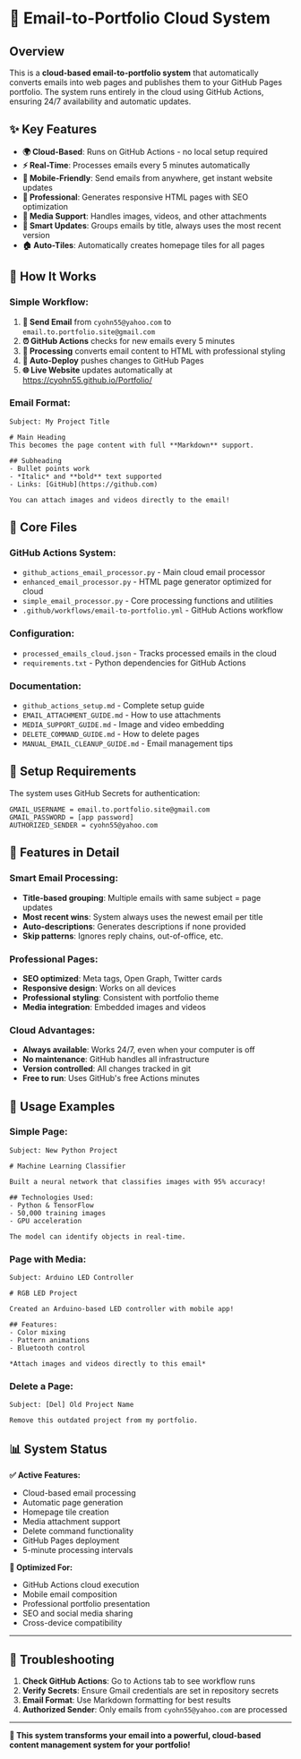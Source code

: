 # 🚀 Email-to-Portfolio Cloud System

## Overview

This is a **cloud-based email-to-portfolio system** that automatically converts emails into web pages and publishes them to your GitHub Pages portfolio. The system runs entirely in the cloud using GitHub Actions, ensuring 24/7 availability and automatic updates.

## ✨ Key Features

- **🌍 Cloud-Based**: Runs on GitHub Actions - no local setup required
- **⚡ Real-Time**: Processes emails every 5 minutes automatically  
- **📱 Mobile-Friendly**: Send emails from anywhere, get instant website updates
- **🎨 Professional**: Generates responsive HTML pages with SEO optimization
- **📎 Media Support**: Handles images, videos, and other attachments
- **🔄 Smart Updates**: Groups emails by title, always uses the most recent version
- **🏠 Auto-Tiles**: Automatically creates homepage tiles for all pages

## 🔧 How It Works

### Simple Workflow:
1. **📧 Send Email** from `cyohn55@yahoo.com` to `email.to.portfolio.site@gmail.com`
2. **⏰ GitHub Actions** checks for new emails every 5 minutes
3. **🤖 Processing** converts email content to HTML with professional styling
4. **🚀 Auto-Deploy** pushes changes to GitHub Pages
5. **🌐 Live Website** updates automatically at https://cyohn55.github.io/Portfolio/

### Email Format:
```
Subject: My Project Title

# Main Heading
This becomes the page content with full **Markdown** support.

## Subheading
- Bullet points work
- *Italic* and **bold** text supported
- Links: [GitHub](https://github.com)

You can attach images and videos directly to the email!
```

## 📁 Core Files

### GitHub Actions System:
- `github_actions_email_processor.py` - Main cloud email processor
- `enhanced_email_processor.py` - HTML page generator optimized for cloud
- `simple_email_processor.py` - Core processing functions and utilities
- `.github/workflows/email-to-portfolio.yml` - GitHub Actions workflow

### Configuration:
- `processed_emails_cloud.json` - Tracks processed emails in the cloud
- `requirements.txt` - Python dependencies for GitHub Actions

### Documentation:
- `github_actions_setup.md` - Complete setup guide
- `EMAIL_ATTACHMENT_GUIDE.md` - How to use attachments
- `MEDIA_SUPPORT_GUIDE.md` - Image and video embedding
- `DELETE_COMMAND_GUIDE.md` - How to delete pages
- `MANUAL_EMAIL_CLEANUP_GUIDE.md` - Email management tips

## 🔐 Setup Requirements

The system uses GitHub Secrets for authentication:

```
GMAIL_USERNAME = email.to.portfolio.site@gmail.com
GMAIL_PASSWORD = [app password]
AUTHORIZED_SENDER = cyohn55@yahoo.com
```

## 🎯 Features in Detail

### Smart Email Processing:
- **Title-based grouping**: Multiple emails with same subject = page updates
- **Most recent wins**: System always uses the newest email per title
- **Auto-descriptions**: Generates descriptions if none provided
- **Skip patterns**: Ignores reply chains, out-of-office, etc.

### Professional Pages:
- **SEO optimized**: Meta tags, Open Graph, Twitter cards
- **Responsive design**: Works on all devices
- **Professional styling**: Consistent with portfolio theme
- **Media integration**: Embedded images and videos

### Cloud Advantages:
- **Always available**: Works 24/7, even when your computer is off
- **No maintenance**: GitHub handles all infrastructure
- **Version controlled**: All changes tracked in git
- **Free to run**: Uses GitHub's free Actions minutes

## 🚀 Usage Examples

### Simple Page:
```
Subject: New Python Project

# Machine Learning Classifier

Built a neural network that classifies images with 95% accuracy!

## Technologies Used:
- Python & TensorFlow
- 50,000 training images
- GPU acceleration

The model can identify objects in real-time.
```

### Page with Media:
```
Subject: Arduino LED Controller

# RGB LED Project

Created an Arduino-based LED controller with mobile app!

## Features:
- Color mixing
- Pattern animations  
- Bluetooth control

*Attach images and videos directly to this email*
```

### Delete a Page:
```
Subject: [Del] Old Project Name

Remove this outdated project from my portfolio.
```

## 📊 System Status

**✅ Active Features:**
- Cloud-based email processing
- Automatic page generation
- Homepage tile creation
- Media attachment support
- Delete command functionality
- GitHub Pages deployment
- 5-minute processing intervals

**🎯 Optimized For:**
- GitHub Actions cloud execution
- Mobile email composition
- Professional portfolio presentation
- SEO and social media sharing
- Cross-device compatibility

---

## 🔧 Troubleshooting

1. **Check GitHub Actions**: Go to Actions tab to see workflow runs
2. **Verify Secrets**: Ensure Gmail credentials are set in repository secrets
3. **Email Format**: Use Markdown formatting for best results
4. **Authorized Sender**: Only emails from `cyohn55@yahoo.com` are processed

---

**🌟 This system transforms your email into a powerful, cloud-based content management system for your portfolio!** 